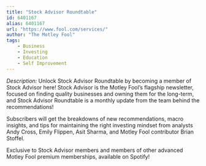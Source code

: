 ```yaml
---
title: "Stock Advisor Roundtable"
id: 6401167
alias: 6401167
url: "https://www.fool.com/services/"
author: "The Motley Fool"
tags:
    - Business
    - Investing
    - Education
    - Self Improvement
---
```

*Description:*
Unlock Stock Advisor Roundtable by becoming a member of Stock Advisor here!
Stock Advisor is the Motley Fool’s flagship newsletter, focused on finding quality businesses and owning them for the long-term, and Stock Advisor Roundtable is a monthly update from the team behind the recommendations!

Subscribers will get the breakdowns of new recommendations, macro insights, and tips for maintaining the right investing mindset from analysts Andy Cross, Emily Flippen, Asit Sharma, and Motley Fool contributor Brian Stoffel.

Exclusive to Stock Advisor members and members of other advanced Motley Fool premium memberships, available on Spotify!